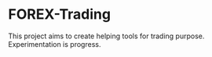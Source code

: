 # FOREX-Trading

This project aims to create helping tools for trading purpose. Experimentation is progress.
